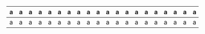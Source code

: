 | a | a | a | a | a | a | a | a | a | a | a | a | a | a | a | a | a | a | a | a | a | a | a | a | a | a | a | a | a | a | a | a | a | a | a | a | a | a | a | a | a | a | a | a | a | a | a | a | a | a | a | a | a | a | a | a | a | a | a | a | a | a | a | a | a | a | a | a | a | a | a | a | a | a | a | a | a | a | a | a | a | a | a | a | a | a | a | a | a | a | a | a | a | a | a | a | a | a | a | a | a | a | a | a | a | a | a | a | a | a | a | a | a | a | a | a | a | a | a | a | a | a | a | a | a | a | a | a | a | a | a | a | a | a | a | a | a | a | a | a | a | a | a | a | a | a | a | a | a | a | a | a | a | a | a | a | a | a | a | a | a | a | a | a | a | a | a | a | a | a | a | a | a | a | a | a | a | a | a | a | a | a | a | a | a | a | a | a | a | a | a | a | a | a | a | a | a | a | a | a | a | a | a | a | a | a | a | a | a | a | a | a | a | a | a | a | a | a | a | a | a | a | a | a |
|---|---|---|---|---|---|---|---|---|---|---|---|---|---|---|---|---|---|---|---|---|---|---|---|---|---|---|---|---|---|---|---|---|---|---|---|---|---|---|---|---|---|---|---|---|---|---|---|---|---|---|---|---|---|---|---|---|---|---|---|---|---|---|---|---|---|---|---|---|---|---|---|---|---|---|---|---|---|---|---|---|---|---|---|---|---|---|---|---|---|---|---|---|---|---|---|---|---|---|---|---|---|---|---|---|---|---|---|---|---|---|---|---|---|---|---|---|---|---|---|---|---|---|---|---|---|---|---|---|---|---|---|---|---|---|---|---|---|---|---|---|---|---|---|---|---|---|---|---|---|---|---|---|---|---|---|---|---|---|---|---|---|---|---|---|---|---|---|---|---|---|---|---|---|---|---|---|---|---|---|---|---|---|---|---|---|---|---|---|---|---|---|---|---|---|---|---|---|---|---|---|---|---|---|---|---|---|---|---|---|---|---|---|---|---|---|---|---|---|---|---|---|---|---|
| a | a | a | a | a | a | a | a | a | a | a | a | a | a | a | a | a | a | a | a | a | a | a | a | a | a | a | a | a | a | a | a | a | a | a | a | a | a | a | a | a | a | a | a | a | a | a | a | a | a | a | a | a | a | a | a | a | a | a | a | a | a | a | a | a | a | a | a | a | a | a | a | a | a | a | a | a | a | a | a | a | a | a | a | a | a | a | a | a | a | a | a | a | a | a | a | a | a | a | a | a | a | a | a | a | a | a | a | a | a | a | a | a | a | a | a | a | a | a | a | a | a | a | a | a | a | a | a | a | a | a | a | a | a | a | a | a | a | a | a | a | a | a | a | a | a | a | a | a | a | a | a | a | a | a | a | a | a | a | a | a | a | a | a | a | a | a | a | a | a | a | a | a | a | a | a | a | a | a | a | a | a | a | a | a | a | a | a | a | a | a | a | a | a | a | a | a | a | a | a | a | a | a | a | a | a | a | a | a | a | a | a | a | a | a | a | a | a | a | a | a | a | a | a |

